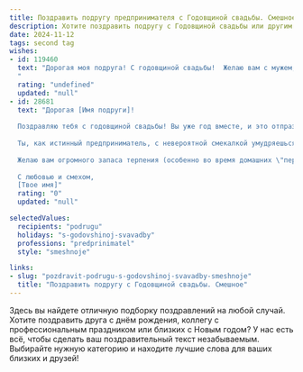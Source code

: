 ```yaml
---
title: Поздравить подругу предпринимателя с Годовщиной свадьбы. Смешное
description: Хотите поздравить подругу с Годовщиной свадьбы или другим праздником? Наш ИИ создаст незабываемое поздравление, а вы обязательно выделитесь среди других.  
date: 2024-11-12
tags: second tag
wishes:
- id: 119460
  text: "Дорогая моя подруга! С годовщиной свадьбы!  Желаю вам с мужем, чтобы ваш совместный бизнес процветал не хуже, чем ваша любовь –  пусть прибыль растёт так же стремительно, как ваши чувства, а конкуренты  с завистью грызут ногти, наблюдая за вашим семейным  и финансовым благополучием!  Будьте счастливы и богаты, а главное –  не забывайте друг друга любить,  даже когда баланс на счёте радует вас больше, чем романтический ужин при свечах! 😉
  "
  rating: "undefined"
  updated: "null"
- id: 28681
  text: "Дорогая [Имя подруги]!
  
  Поздравляю тебя с годовщиной свадьбы! Вы уже год вместе, и это отпраздновали не только в день свадьбы, но и за весь год, когда муж заказывал дома еду, потому что \"в ресторане слишком дорого\". 😂
  
  Ты, как истинный предприниматель, с невероятной смекалкой умудряешься балансировать между бизнесом и счастливыми моментами семейной жизни. Наверняка, вы уже заключили неофициальный \"договор\", где прописано, что раз в неделю ты имеешь право на шопинг без ограничения бюджета, а муж - на просмотр любимых сериалов без вмешательства. 🎉
  
  Желаю вам огромного запаса терпения (особенно во время домашних \"переговоров\") и неисчерпаемого вдохновения в совместных приключениях. Пусть ваша жизнь будет успешным бизнес-проектом с прибылью в любви и счастье!
  
  С любовью и смехом,
  [Твое имя]"
  rating: "0"
  updated: "null"

selectedValues:
  recipients: "podrugu"
  holidays: "s-godovshinoj-svavadby"
  professions: "predprinimatel"
  style: "smeshnoje"

links:
- slug: "pozdravit-podrugu-s-godovshinoj-svavadby-smeshnoje"
  title: "Поздравить подругу с Годовщиной свадьбы. Смешное"
---
```


Здесь вы найдете отличную подборку поздравлений на любой случай. 
Хотите поздравить друга с днём рождения, коллегу с профессиональным праздником или близких с Новым годом? У нас есть всё, чтобы сделать ваш поздравительный текст незабываемым. Выбирайте нужную категорию и находите лучшие слова для ваших близких и друзей!
